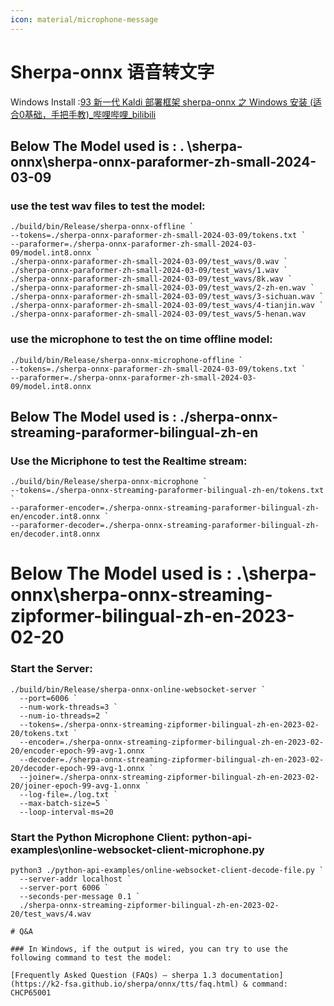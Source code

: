```yaml
---
icon: material/microphone-message
---
```

# Sherpa-onnx 语音转文字

Windows Install :[93 新一代 Kaldi 部署框架 sherpa-onnx 之 Windows 安装 (适合0基础，手把手教)_哔哩哔哩_bilibili](https://www.bilibili.com/video/BV1Um421V75A?spm_id_from=333.788.videopod.sections&vd_source=964bbd88f350a12d2453698dd08ec8ca)

## Below The Model used is : . \sherpa-onnx\sherpa-onnx-paraformer-zh-small-2024-03-09

### use the test wav files to test the model:

```
./build/bin/Release/sherpa-onnx-offline `
--tokens=./sherpa-onnx-paraformer-zh-small-2024-03-09/tokens.txt `
--paraformer=./sherpa-onnx-paraformer-zh-small-2024-03-09/model.int8.onnx `
./sherpa-onnx-paraformer-zh-small-2024-03-09/test_wavs/0.wav `
./sherpa-onnx-paraformer-zh-small-2024-03-09/test_wavs/1.wav `
./sherpa-onnx-paraformer-zh-small-2024-03-09/test_wavs/8k.wav `
./sherpa-onnx-paraformer-zh-small-2024-03-09/test_wavs/2-zh-en.wav `
./sherpa-onnx-paraformer-zh-small-2024-03-09/test_wavs/3-sichuan.wav `
./sherpa-onnx-paraformer-zh-small-2024-03-09/test_wavs/4-tianjin.wav `
./sherpa-onnx-paraformer-zh-small-2024-03-09/test_wavs/5-henan.wav
```

### use the microphone to test the on time offline model:

```
./build/bin/Release/sherpa-onnx-microphone-offline `
--tokens=./sherpa-onnx-paraformer-zh-small-2024-03-09/tokens.txt `
--paraformer=./sherpa-onnx-paraformer-zh-small-2024-03-09/model.int8.onnx
```

## Below The Model used is : ./sherpa-onnx-streaming-paraformer-bilingual-zh-en

### Use the Micriphone to test the Realtime stream:

```
./build/bin/Release/sherpa-onnx-microphone `
--tokens=./sherpa-onnx-streaming-paraformer-bilingual-zh-en/tokens.txt `
--paraformer-encoder=./sherpa-onnx-streaming-paraformer-bilingual-zh-en/encoder.int8.onnx `
--paraformer-decoder=./sherpa-onnx-streaming-paraformer-bilingual-zh-en/decoder.int8.onnx
```

# Below The Model used is : .\sherpa-onnx\sherpa-onnx-streaming-zipformer-bilingual-zh-en-2023-02-20

### Start the Server:

```
./build/bin/Release/sherpa-onnx-online-websocket-server `
  --port=6006 `
  --num-work-threads=3 `
  --num-io-threads=2 `
  --tokens=./sherpa-onnx-streaming-zipformer-bilingual-zh-en-2023-02-20/tokens.txt `
  --encoder=./sherpa-onnx-streaming-zipformer-bilingual-zh-en-2023-02-20/encoder-epoch-99-avg-1.onnx `
  --decoder=./sherpa-onnx-streaming-zipformer-bilingual-zh-en-2023-02-20/decoder-epoch-99-avg-1.onnx `
  --joiner=./sherpa-onnx-streaming-zipformer-bilingual-zh-en-2023-02-20/joiner-epoch-99-avg-1.onnx `
  --log-file=./log.txt `
  --max-batch-size=5 `
  --loop-interval-ms=20

```

### Start the Python Microphone Client: python-api-examples\online-websocket-client-microphone.py

```
python3 ./python-api-examples/online-websocket-client-decode-file.py `
  --server-addr localhost `
  --server-port 6006 `
  --seconds-per-message 0.1 `
  ./sherpa-onnx-streaming-zipformer-bilingual-zh-en-2023-02-20/test_wavs/4.wav

```

```
# Q&A

### In Windows, if the output is wired, you can try to use the following command to test the model:

[Frequently Asked Question (FAQs) — sherpa 1.3 documentation](https://k2-fsa.github.io/sherpa/onnx/tts/faq.html) & command: CHCP65001
```
